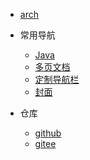 * [arch](archLinux/README.md)
* 常用导航

  * [Java](Java/README.md)
  * [多页文档](zh-cn/more-pages.md)
  * [定制导航栏](zh-cn/custom-navbar.md)
  * [封面](zh-cn/cover.md)

* 仓库
  * [github](https://github.com/nianone/docs)
  * [gitee](https://gitee.com/nianone/docs)

